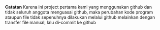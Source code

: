 **Catatan**
Karena ini project pertama kami yang menggunakan github dan tidak seluruh anggota menguasai github, maka perubahan kode program ataupun file tidak sepenuhnya dilakukan melalui github melainkan dengan transfer file manual, lalu di-commit ke github
